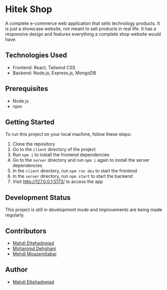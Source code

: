 # Hitek Shop
A complete e-commerce web application that sells technology products. It is just a showcase website, not meant to sell products in real life. It has a responsive design and features everything a complete shop website would have.

## Technologies Used
- Frontend: React, Tailwind CSS
- Backend: Node.js, Express.js, MongoDB

## Prerequisites
- Node.js
- npm

## Getting Started
To run this project on your local machine, follow these steps:

1. Clone the repository
2. Go to the `client` directory of the project
3. Run `npm i` to install the frontend dependencies
4. Go to the `server` directory and run `npm i` again to install the server dependencies
5. In the `client` directory, run `npm run dev` to start the frontend
6. In the `server` directory, run `npm start` to start the backend
7. Visit http://127.0.0.1:5173/ to access the app

## Development Status
This project is still in development mode and improvements are being made regularly.

## Contributors
- [Mahdi Ettehadnejad](https://github.com/mahdi-Eth)
- [Mohammd Dehghani](https://github.com/Mohammad-dn)
- [Mehdi Moazemitabar](https://github.com/mehdimoazemi)

## Author
- [Mahdi Ettehadnejad](https://github.com/mahdi-Eth)

